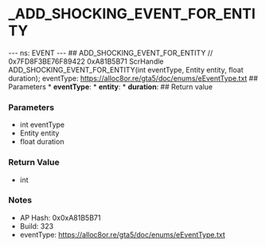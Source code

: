# _ADD_SHOCKING_EVENT_FOR_ENTITY

--- ns: EVENT --- ## ADD_SHOCKING_EVENT_FOR_ENTITY  // 0x7FD8F3BE76F89422 0xA81B5B71 ScrHandle ADD_SHOCKING_EVENT_FOR_ENTITY(int eventType, Entity entity, float duration);  eventType: https://alloc8or.re/gta5/doc/enums/eEventType.txt  ## Parameters * **eventType**: * **entity**: * **duration**:  ## Return value

### Parameters
* int eventType
* Entity entity
* float duration

### Return Value
* int

### Notes
* AP Hash: 0x0xA81B5B71
* Build: 323
* eventType: https://alloc8or.re/gta5/doc/enums/eEventType.txt


